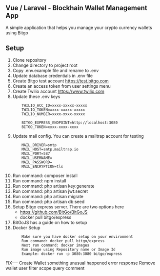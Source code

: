 ## Vue / Laravel - Blockhain Wallet Management App 
A simple application that helps you manage your crypto currency wallets using Bitgo

## Setup
1. Clone repository
2. Change directory to project root
3. Copy .env.example file and rename to .env
4. Update database credentials in .env file
5. Create Bitgo test account https://test.bitgo.com
6. Create an access token from user settings menu
7. Create Twilio account https://www.twilio.com
8. Update these .env keys
    ```
        TWILIO_ACC_ID=xxxx-xxxxx-xxxxx
        TWILIO_TOKEN=xxxx-xxxxx-xxxxx
        TWILIO_NUMBER=xxxx-xxxx-xxxxx

        BITGO_EXPRESS_ENDPOINT=http://localhost:3080
        BITGO_TOKEN=xxxx-xxxx-xxxx
    ```
9. Update mail config. You can create a mailtrap account for testing
    ```
        MAIL_DRIVER=smtp
        MAIL_HOST=smtp.mailtrap.io
        MAIL_PORT=587
        MAIL_USERNAME=
        MAIL_PASSWORD=
        MAIL_ENCRYPTION=tls
    ```
10. Run command: composer install
11. Run command: npm install
12. Run command: php artisan key:generate
13. Run command: php artisan jwt:secret
14. Run command: php artisan migrate
15. Run command: php artisan db:seed
16. Setup Bitgo express server. There are two options here
    - https://github.com/BitGo/BitGoJS
    - docker pull bitgo/express 
17. BitGoJS has a guide on how to setup
18. Docker Setup
    ```
        Make sure you have docker setup on your environment
        Run command: docker pull bitgo/express 
        Next run command: docker images 
        Run image using Repository name or Image Id
        Example: docker run -p 3080:3080 bitgo/express
    ```

FIX---
Create Wallet something unusual happened error response
Remove wallet user filter scope query comment
